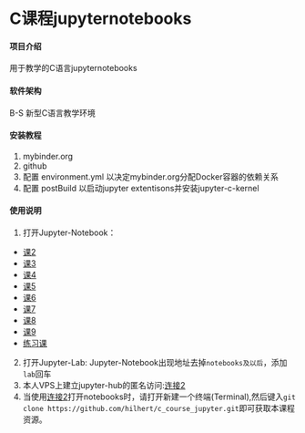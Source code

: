 # C课程jupyternotebooks

#### 项目介绍
用于教学的C语言jupyternotebooks

#### 软件架构
B-S 新型C语言教学环境
#### 安装教程
1. mybinder.org
2. github
3. 配置 environment.yml 以决定mybinder.org分配Docker容器的依赖关系
4. 配置 postBuild 以启动jupyter extentisons并安装jupyter-c-kernel
#### 使用说明
1. 打开Jupyter-Notebook： 
 * [课2](https://mybinder.org/v2/gh/hilhert/c_course_jupyter/master?filepath=Class2_pubc.ipynb)
 * [课3](https://mybinder.org/v2/gh/hilhert/c_course_jupyter/master?filepath=Class3_pubc.ipynb)
 * [课4](https://mybinder.org/v2/gh/hilhert/c_course_jupyter/master?filepath=Class4_pubc.ipynb)
 * [课5](https://mybinder.org/v2/gh/hilhert/c_course_jupyter/master?filepath=Class5_pubc.ipynb)
 * [课6](https://mybinder.org/v2/gh/hilhert/c_course_jupyter/master?filepath=Class6_pubc.ipynb)
 * [课7](https://mybinder.org/v2/gh/hilhert/c_course_jupyter/master?filepath=Class7_pubc.ipynb)
 * [课8](https://mybinder.org/v2/gh/hilhert/c_course_jupyter/master?filepath=Class8_pubc.ipynb)
 * [课9](https://mybinder.org/v2/gh/hilhert/c_course_jupyter/master?filepath=Class9_pubc.ipynb)
 * [练习课](https://mybinder.org/v2/gh/hilhert/c_course_jupyter/master?filepath=practise.ipynb)
2. 打开Jupyter-Lab: Jupyter-Notebook出现地址去掉`notebooks及以后`，添加`lab`回车
3. 本人VPS上建立jupyter-hub的匿名访问:[连接2](http://45.76.192.159:8000)
4. 当使用[连接2](http://45.76.192.159:8000)打开notebooks时，请打开新建一个终端(Terminal),然后键入`git clone https://github.com/hilhert/c_course_jupyter.git`即可获取本课程资源。
